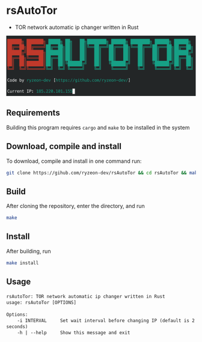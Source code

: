 # rsAutoTor
- TOR network automatic ip changer written in Rust

![Execution Sample](./rsAutoTorSample.png)

## Requirements
Building this program requires `cargo` and `make` to be installed in the system

## Download, compile and install
To download, compile and install in one command run:
```bash
git clone https://gihub.com/ryzeon-dev/rsAutoTor && cd rsAutoTor && make && make install
```

## Build
After cloning the repository, enter the directory, and run
```bash
make
```

## Install
After building, run 
```bash
make install
```

## Usage
```
rsAutoTor: TOR network automatic ip changer written in Rust
usage: rsAutoTor [OPTIONS]

Options:
    -i INTERVAL     Set wait interval before changing IP (default is 2 seconds)
    -h | --help     Show this message and exit
```
